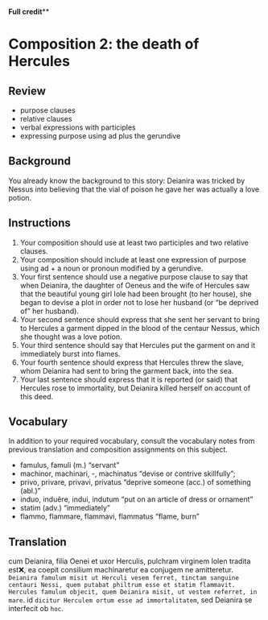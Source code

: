 **Full credit****

# Composition 2: the death of Hercules

## Review
- purpose clauses
- relative clauses
- verbal expressions with participles
- expressing purpose using ad plus the gerundive

## Background

You already know the background to this story: 
Deianira was tricked by Nessus into believing that the vial of poison he gave her was actually a love potion.

## Instructions

1. Your composition should use at least two participles and two relative clauses.
2. Your composition should include at least one expression of purpose using ad + a noun or pronoun modified by a gerundive.
3. Your first sentence should use a negative purpose clause to say that when Deianira, the daughter of Oeneus and the wife of Hercules saw that the beautiful young girl Iole had been brought (to her house), she began to devise a plot in order not to lose her husband (or “be deprived of” her husband).
4. Your second sentence should express that she sent her servant to bring to Hercules a garment dipped in the blood of the centaur Nessus, which she thought was a love potion.
5. Your third sentence should say that Hercules put the garment on and it immediately burst into flames.
6. Your fourth sentence should express that Hercules threw the slave, whom Deianira had sent to bring the garment back, into the sea.
7. Your last sentence should express that it is reported (or said) that Hercules rose to immortality, but Deianira killed herself on account of this deed.

## Vocabulary

In addition to your required vocabulary, consult the vocabulary notes from previous translation and composition assignments on this subject.

- famulus, famuli (m.) “servant”
- machinor, machinari, -, machinatus “devise or contrive skillfully”;
- privo, privare, privavi, privatus “deprive someone (acc.) of something (abl.)”
- induo, induĕre, indui, indutum “put on an article of dress or ornament”
- statim (adv.) “immediately”
- flammo, flammare, flammavi, flammatus “flame, burn”

## Translation
cum Deianira, filia Oenei et uxor Herculis, pulchram virginem Iolen tradita est❌, ea coepit consilium machinaretur ea conjugem ne amitteretur.
`Deianira famulum misit ut Herculi vesem ferret, tinctam sanguine centauri Nessi, quem putabat philtrum esse et statim flammavit.`
`Hercules famulum objecit, quem Deianira misit, ut vestem referret, in mare`. 
id `dicitur Herculem ortum esse ad immortalitatem`, sed Deianira se interfecit ob `hoc`.
